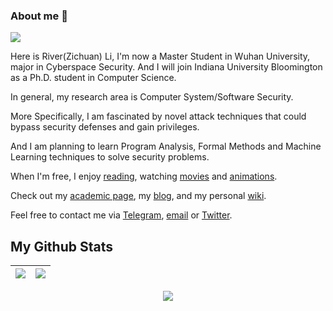 ### About me 👏

![](https://komarev.com/ghpvc/?username=river-li&label=profile%20views&color=green&style=flat)

Here is River(Zichuan) Li, I'm now a Master Student in Wuhan University, major in Cyberspace Security. And I will join Indiana University Bloomington as a Ph.D. student in Computer Science.

In general, my research area is Computer System/Software Security.

More Specifically, I am fascinated by novel attack techniques that could bypass security defenses and gain privileges.

And I am planning to learn Program Analysis, Formal Methods and Machine Learning techniques to solve security problems.

When I'm free, I enjoy [reading](https://book.douban.com/people/176314301/), watching [movies](https://movie.douban.com/people/176314301/) and [animations](https://bangumi.tv/user/573381).

Check out my [academic page](https://zichuan.li), my [blog](https://hack1s.fun), and my personal [wiki](https://wiki.hack1s.fun). 

Feel free to contact me via [Telegram](https://t.me/river_li), [email](mailto:lizic0228@gmail.com) or [Twitter](https://twitter.com/Ri7erLi).


## My Github Stats

| <a href="https://github.com/river-li"><img align="center" src="https://github-readme-stats.vercel.app/api?username=river-li&show_icons=true&include_all_commits=true&theme=buefy&hide_border=true"/></a> | <a href="https://github.com/river-li"><img align="center" src="https://github-readme-stats.vercel.app/api/top-langs/?username=river-li&layout=compact&theme=buefy&hide_border=true" /></a> |
| --- | --- |


<div align=center>
  <img src="https://github-readme-activity-graph.cyclic.app/graph/?username=river-li&theme=buefy&hide_border=true"/>
</div>

